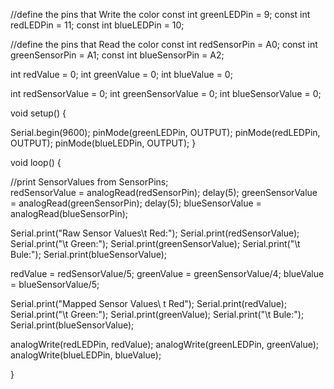 //define the pins that Write the color
const int greenLEDPin = 9;
const int redLEDPin = 11;
const int blueLEDPin = 10;

//define the pins that Read the color
const int redSensorPin = A0;
const int greenSensorPin = A1;
const int blueSensorPin = A2;

int redValue = 0;
int greenValue = 0;
int blueValue = 0;

int redSensorValue = 0;
int greenSensorValue = 0;
int blueSensorValue = 0;



void setup() {
  
Serial.begin(9600);
pinMode(greenLEDPin, OUTPUT);
pinMode(redLEDPin, OUTPUT);
pinMode(blueLEDPin, OUTPUT);
}

void loop() {

  
//print SensorValues from SensorPins;  
redSensorValue = analogRead(redSensorPin);
delay(5);
greenSensorValue = analogRead(greenSensorPin);
delay(5);
blueSensorValue = analogRead(blueSensorPin);

Serial.print("Raw Sensor Values\t Red:");
Serial.print(redSensorValue);
Serial.print("\t Green:");
Serial.print(greenSensorValue);
Serial.print("\t Bule:");
Serial.print(blueSensorValue);

redValue = redSensorValue/5;
greenValue = greenSensorValue/4;
blueValue = blueSensorValue/5;

Serial.print("Mapped Sensor Values\ t Red");
Serial.print(redValue);
Serial.print("\t Green:");
Serial.print(greenValue);
Serial.print("\t Bule:");
Serial.print(blueSensorValue);

analogWrite(redLEDPin, redValue);
analogWrite(greenLEDPin, greenValue);
analogWrite(blueLEDPin, blueValue);


}
